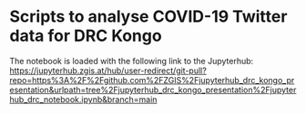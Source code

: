 # Scripts to analyse COVID-19 Twitter data for DRC Kongo

The notebook is loaded with the following link to the Jupyterhub:
https://jupyterhub.zgis.at/hub/user-redirect/git-pull?repo=https%3A%2F%2Fgithub.com%2FZGIS%2Fjupyterhub_drc_kongo_presentation&urlpath=tree%2Fjupyterhub_drc_kongo_presentation%2Fjupyterhub_drc_notebook.ipynb&branch=main


